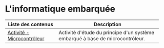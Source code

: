 # L'informatique embarquée

| Liste des contenus                              | Description                         |
| ----------------------------------------------- | ----------------------------------- |
| [Activité - Microcontrôleur](microcontroleur.md) | Activité d'étude du principe d'un système embarqué à base de microcontrôleur. |